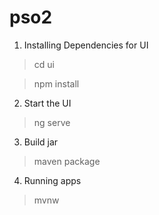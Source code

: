 # pso2

1. Installing Dependencies for UI

> cd ui

> npm install
  
2. Start the UI

> ng serve
  
3. Build jar

> maven package
  
4. Running apps

> mvnw
